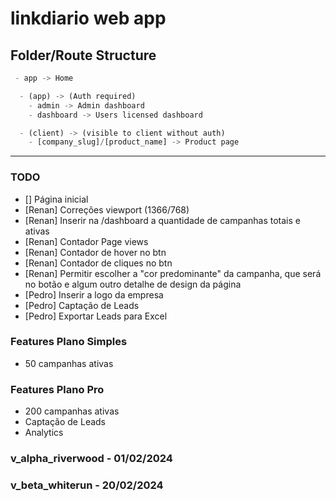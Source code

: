 # linkdiario web app

## Folder/Route Structure 
```ts
 - app -> Home

  - (app) -> (Auth required)
    - admin -> Admin dashboard
    - dashboard -> Users licensed dashboard

  - (client) -> (visible to client without auth)
    - [company_slug]/[product_name] -> Product page
```
---

### TODO 
 <!-- - Adicionar na criação/update da campanha a opção de agendar a publicação -->
 - [] Página inicial
 - [Renan] Correções viewport (1366/768)
 - [Renan] Inserir na /dashboard a quantidade de campanhas totais e ativas
 - [Renan] Contador Page views
 - [Renan] Contador de hover no btn
 - [Renan] Contador de cliques no btn
 - [Renan] Permitir escolher a "cor predominante" da campanha, que será no botão e algum outro detalhe de design da página
 - [Pedro] Inserir a logo da empresa
 - [Pedro] Captação de Leads
 - [Pedro] Exportar Leads para Excel
 
 ### Features Plano Simples
 - 50 campanhas ativas
 ### Features Plano Pro
 - 200 campanhas ativas 
 - Captação de Leads
 - Analytics

### v_alpha_riverwood - 01/02/2024
### v_beta_whiterun   - 20/02/2024
